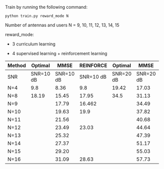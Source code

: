Train by running the following command:

```
python train.py reward_mode N
```

Number of antennas and users N = 9, 10, 11, 12, 13, 14, 15

reward_mode:

- 3 curriculum learning

- 4 supervised learning + reinforcement learning

|Method| Optimal|MMSE | REINFORCE|Optimal| MMSE | REINFORCE |
| ----------- | -----|------ |-----|------ |-----|------ |
| SNR | SNR=10 dB| SNR=10 dB |SNR=10 dB  |SNR=20 dB|SNR=20 dB| SNR=20 dB|
| N=4 | 9.8|8.36 | 9.8| 19.42 |17.03 | 19.1|
| N=8 | 18.19|15.45 | 17.95|34.5| 31.13 |34.0|
| N=9 | |17.79 | 16.462|| 34.49 ||
| N=10 | |19.63 |19.9||37.82|32.921|
| N=11 | |21.56 |||40.68||
| N=12 | | 23.49|23.03||44.64|37.2|
| N=13 | |25.32 |||47.39||
| N=14 | |27.37 |||51.17||
| N=15 | |29.20 |||55.03||
| N=16 | |31.09 |28.63||57.73|46.55|
